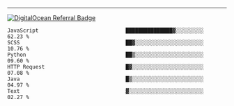 ---
[![DigitalOcean Referral Badge](https://web-platforms.sfo2.digitaloceanspaces.com/WWW/Badge%203.svg)](https://www.digitalocean.com/?refcode=37fa54d82492&utm_campaign=Referral_Invite&utm_medium=Referral_Program&utm_source=badge)

<!--START_SECTION:waka-->

```text
JavaScript                            ███████████████▓░░░░░░░░░   62.23 %
SCSS                                  ██▓░░░░░░░░░░░░░░░░░░░░░░   10.76 %
Python                                ██▒░░░░░░░░░░░░░░░░░░░░░░   09.60 %
HTTP Request                          █▓░░░░░░░░░░░░░░░░░░░░░░░   07.08 %
Java                                  █▒░░░░░░░░░░░░░░░░░░░░░░░   04.97 %
Text                                  ▓░░░░░░░░░░░░░░░░░░░░░░░░   02.27 %
```

<!--END_SECTION:waka-->


[linkedin]: https://www.linkedin.com/in/mohamed-elh/

